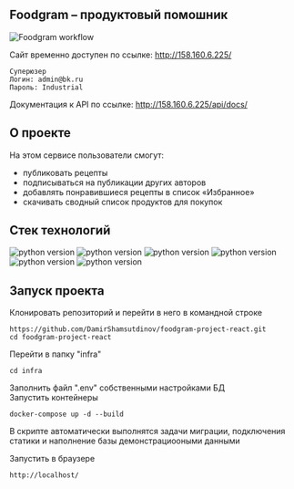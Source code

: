 ## Foodgram – продуктовый помошник
![Foodgram workflow](https://github.com/DamirShamsutdinov/foodgram-project-react/actions/workflows/main.yml/badge.svg)

Cайт временно доступен по ссылке: http://158.160.6.225/
```
Суперюзер
Логин: admin@bk.ru
Пароль: Industrial
```
Документация к API по ссылке: http://158.160.6.225/api/docs/

## О проекте
На этом сервисе пользователи смогут:
- публиковать рецепты
- подписываться на публикации других авторов
- добавлять понравившиеся рецепты в список «Избранное»
- скачивать сводный список продуктов для покупок

## Стек технологий

![python version](https://img.shields.io/badge/Python-3.7-yellowgreen)
![python version](https://img.shields.io/badge/Django-3.2.15-yellowgreen)
![python version](https://img.shields.io/badge/djangorestframework-3.13.1-yellowgreen)
![python version](https://img.shields.io/badge/djoser-2.1.0-yellowgreen)
![python version](https://img.shields.io/badge/gunicorn-20.1.0-yellowgreen)
![python version](https://img.shields.io/badge/psycopg2--binary-2.9.2-yellowgreen)

## Запуск проекта

Клонировать репозиторий и перейти в него в командной строке

```
https://github.com/DamirShamsutdinov/foodgram-project-react.git
cd foodgram-project-react
```

Перейти в папку "infra" <br>
```
cd infra
```
Заполнить файл ".env" собственными настройками БД <br>
Запустить контейнеры

```
docker-compose up -d --build
```

В скрипте автоматически выполнятся задачи миграции, подключения статики и наполнение базы демонстрациооными данными

Запустить в браузере

```
http://localhost/
```
